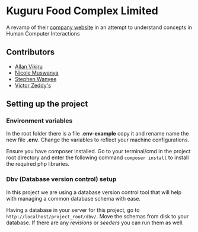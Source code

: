 # Kuguru Food Complex Limited

A revamp of their [company website](http://kuguru.com) in an attempt to understand concepts in Human Computer Interactions

## Contributors

* [Allan Vikiru](http://github.com/AllanVikiru)
* [Nicole Muswanya](http://github.com/Naym0)
* [Stephen Wanyee](http://github.com/steekam)
* [Victor Zeddy's](http://github.com/Zeddling)

## Setting up the project

### Environment variables

In the root folder there is a file **.env-example** copy it and rename name the new file **.env**. Change the variables to reflect your machine configurations.

Ensure you have composer installed. Go to your terminal/cmd in the project root directory and enter the following command ```composer install``` to install the required php libraries.

### Dbv (Database version control) setup

In this project we are using a database version control tool that will help with managing a common database schema with ease.

Having a database in your server for this project, go to ```http://localhost/project_root/dbv/```. Move the schemas from disk to your database. If there are any _revisions_ or _seeders_ you can run them as well.